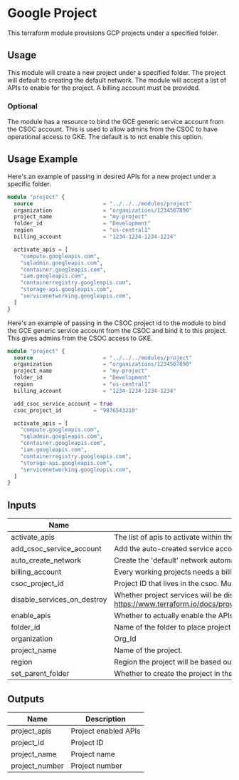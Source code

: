# Google Project
This terraform module provisions GCP projects under a specified folder.

## Usage
This module will create a new project under a specified folder. The project will default to creating the default network. The module will accept a list of APIs to enable for the project. A billing account must be provided.

### Optional
The module has a resource to bind the GCE generic service account from the CSOC account. This is used to allow admins from the CSOC to have operational access to GKE. The default is to not enable this option.

## Usage Example
Here's an example of passing in desired APIs for a new project under a specific folder.
```terraform
module "project" {
  source                      = "../../../modules/project"
  organization                = "organizations/1234567890"
  project_name                = "my-project"
  folder_id                   = "Development"
  region                      = "us-central1"
  billing_account             = "1234-1234-1234-1234"

  activate_apis = [
    "compute.googleapis.com",
    "sqladmin.googleapis.com",
    "container.googleapis.com",
    "iam.googleapis.com",
    "containerregistry.googleapis.com",
    "storage-api.googleapis.com",
    "servicenetworking.googleapis.com",
  ]
}
```
Here's an example of passing in the CSOC project id to the module to bind the GCE generic service account from the CSOC and bind it to this project. This gives admins from the CSOC access to GKE.
```terraform
module "project" {
  source                      = "../../../modules/project"
  organization                = "organizations/1234567890"
  project_name                = "my-project"
  folder_id                   = "Development"
  region                      = "us-central1"
  billing_account             = "1234-1234-1234-1234"

  add_csoc_service_account = true
  csoc_project_id          = "9876543210"

  activate_apis = [
    "compute.googleapis.com",
    "sqladmin.googleapis.com",
    "container.googleapis.com",
    "iam.googleapis.com",
    "containerregistry.googleapis.com",
    "storage-api.googleapis.com",
    "servicenetworking.googleapis.com",
  ]
}
```

## Inputs

| Name | Description | Type | Default | Required |
|------|-------------|:----:|:-----:|:-----:|
| activate\_apis | The list of apis to activate within the project | list | n/a | yes |
| add\_csoc\_service\_account | Add the auto-created service account from the csoc to GKE viewer role. | string | `"false"` | no |
| auto\_create\_network | Create the 'default' network automatically. | string | `"true"` | no |
| billing\_account | Every working projects needs a billing account associated to it. Assign billing account. | string | n/a | yes |
| csoc\_project\_id | Project ID that lives in the csoc. Must be changed if 'add_csoc_service_account' is set to true. | string | `"1234567890"` | no |
| disable\_services\_on\_destroy | Whether project services will be disabled when the resources are destroyed. https://www.terraform.io/docs/providers/google/r/google_project_service.html#disable_on_destroy | string | `"true"` | no |
| enable\_apis | Whether to actually enable the APIs. If false, this module is a no-op. | string | `"true"` | no |
| folder\_id | Name of the folder to place project underneath. | string | n/a | yes |
| organization | Org_Id | string | n/a | yes |
| project\_name | Name of the project. | string | n/a | yes |
| region | Region the project will be based out of. | string | n/a | yes |
| set\_parent\_folder | Whether to create the project in the org root or in a folder | string | `"true"` | no |

## Outputs

| Name | Description |
|------|-------------|
| project\_apis | Project enabled APIs |
| project\_id | Project ID |
| project\_name | Project name |
| project\_number | Project number |